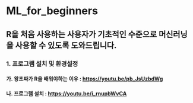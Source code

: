 # ML_for_beginners
## R을 처음 사용하는 사용자가 기초적인 수준으로 머신러닝을 사용할 수 있도록 도와드립니다.

### 1. 프로그램 설치 및 환경설정 
#### 가. 왕초짜가 R을 배워야하는 이유 : https://youtu.be/pb_JsUzbdWg
#### 나. 프로그램 설치 : https://youtu.be/i_rnupbWvCA

